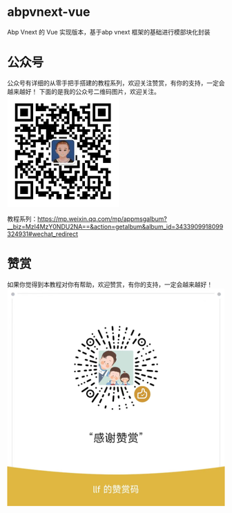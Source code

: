 # abpvnext-vue
Abp Vnext 的 Vue 实现版本，基于abp vnext 框架的基础进行模部块化封装



# 公众号

公众号有详细的从零手把手搭建的教程系列，欢迎关注赞赏，有你的支持，一定会越来越好！
下面的是我的公众号二维码图片，欢迎关注。
![图注:请叫我卤菜公众号](assets/imgs/公众号.png) 

教程系列：https://mp.weixin.qq.com/mp/appmsgalbum?__biz=MzI4MzY0NDU2NA==&action=getalbum&album_id=3433909918099324931#wechat_redirect

# 赞赏
如果你觉得到本教程对你有帮助，欢迎赞赏，有你的支持，一定会越来越好！
![请叫我卤菜赞赏码](assets/imgs/赞赏码.jpg)